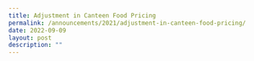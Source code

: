 ```yaml
---
title: Adjustment in Canteen Food Pricing
permalink: /announcements/2021/adjustment-in-canteen-food-pricing/
date: 2022-09-09
layout: post
description: ""
---
```

